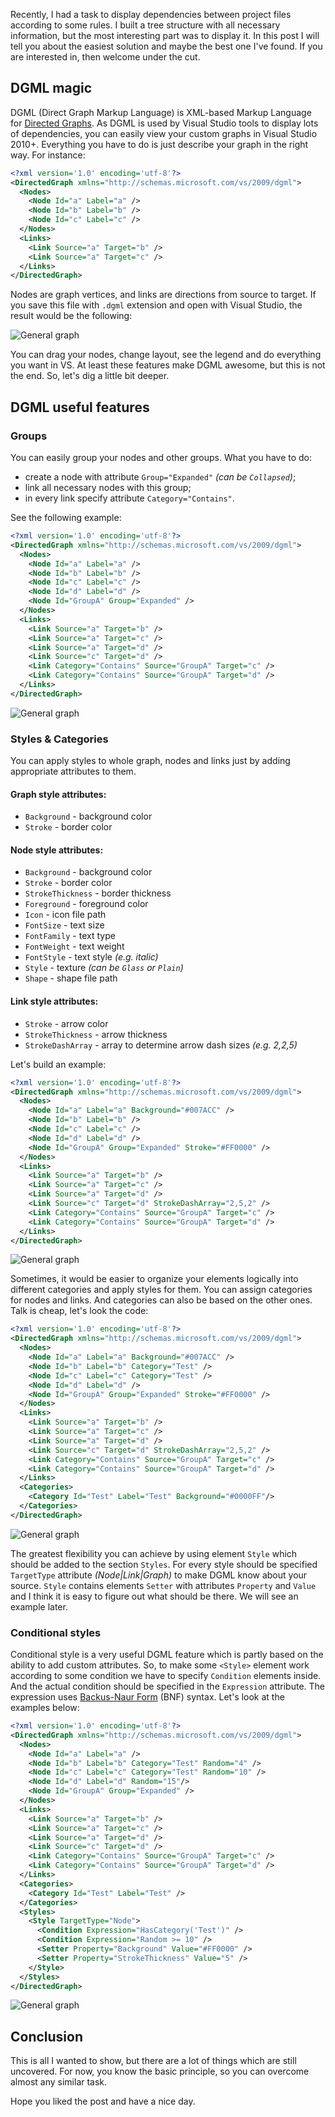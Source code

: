 Recently, I had a task to display dependencies between project files according to some rules. I built a tree structure with all necessary information, but the most interesting part was to display it. In this post I will tell you about the easiest solution and maybe the best one I've found. If you are interested in, then welcome under the cut.

<!--more-->

## DGML magic
DGML (Direct Graph Markup Language) is XML-based Markup Language for [Directed Graphs](https://en.wikipedia.org/wiki/DGML). As DGML is used by Visual Studio tools to display lots of dependencies, you can easily view your custom graphs in Visual Studio 2010+. Everything you have to do is just describe your graph in the right way. For instance:

```xml
<?xml version='1.0' encoding='utf-8'?>
<DirectedGraph xmlns="http://schemas.microsoft.com/vs/2009/dgml">
  <Nodes>
    <Node Id="a" Label="a" />
    <Node Id="b" Label="b" />
    <Node Id="c" Label="c" />
  </Nodes>
  <Links>
    <Link Source="a" Target="b" />
    <Link Source="a" Target="c" />
  </Links>
</DirectedGraph>
```

Nodes are graph vertices, and links are directions from source to target. If you save this file with `.dgml` extension and open with Visual Studio, the result would be the following: 

![General graph](https://timetocode.files.wordpress.com/2016/07/graph-general.png)

You can drag your nodes, change layout, see the legend and do everything you want in VS. At least these features make DGML awesome, but this is not the end. So, let's dig a little bit deeper.

## DGML useful features

### Groups
You can easily group your nodes and other groups. What you have to do:

- create a node with attribute `Group="Expanded"` *(can be `Collapsed`)*;
- link all necessary nodes with this group;
- in every link specify attribute `Category="Contains"`.

See the following example:

```xml
<?xml version='1.0' encoding='utf-8'?>
<DirectedGraph xmlns="http://schemas.microsoft.com/vs/2009/dgml">
  <Nodes>
    <Node Id="a" Label="a" />
    <Node Id="b" Label="b" />
    <Node Id="c" Label="c" />
	<Node Id="d" Label="d" />
	<Node Id="GroupA" Group="Expanded" />
  </Nodes>
  <Links>
    <Link Source="a" Target="b" />
    <Link Source="a" Target="c" />
	<Link Source="a" Target="d" />
	<Link Source="c" Target="d" />
	<Link Category="Contains" Source="GroupA" Target="c" />
	<Link Category="Contains" Source="GroupA" Target="d" />
  </Links>
</DirectedGraph>
```

![General graph](https://timetocode.files.wordpress.com/2016/07/graph-group.png)

### Styles & Categories
You can apply styles to whole graph, nodes and links just by adding appropriate attributes to them. 

#### Graph style attributes:
- `Background` - background color
- `Stroke` - border color

#### Node style attributes:
- `Background` - background color
- `Stroke` - border color
- `StrokeThickness` - border thickness 
- `Foreground` - foreground color
- `Icon` - icon file path
- `FontSize` - text size
- `FontFamily` - text type
- `FontWeight` - text weight
- `FontStyle` - text style *(e.g. italic)*
- `Style` - texture *(can be `Glass` or `Plain`)*
- `Shape` - shape file path

#### Link style attributes:
- `Stroke` - arrow color
- `StrokeThickness` - arrow thickness
- `StrokeDashArray` - array to determine arrow dash sizes *(e.g. 2,2,5)*

Let's build an example: 

```xml
<?xml version='1.0' encoding='utf-8'?>
<DirectedGraph xmlns="http://schemas.microsoft.com/vs/2009/dgml">
  <Nodes>
    <Node Id="a" Label="a" Background="#007ACC" />
    <Node Id="b" Label="b" />
    <Node Id="c" Label="c" />
	<Node Id="d" Label="d" />
	<Node Id="GroupA" Group="Expanded" Stroke="#FF0000" />
  </Nodes>
  <Links>
    <Link Source="a" Target="b" />
    <Link Source="a" Target="c" />
	<Link Source="a" Target="d" />
	<Link Source="c" Target="d" StrokeDashArray="2,5,2" />
	<Link Category="Contains" Source="GroupA" Target="c" />
	<Link Category="Contains" Source="GroupA" Target="d" />
  </Links>
</DirectedGraph>
```

![General graph](https://timetocode.files.wordpress.com/2016/07/graph-styles.png)

Sometimes, it would be easier to organize your elements logically into different categories and apply styles for them. You can assign categories for nodes and links. And categories can also be based on the other ones. Talk is cheap, let's look the code: 

```xml
<?xml version='1.0' encoding='utf-8'?>
<DirectedGraph xmlns="http://schemas.microsoft.com/vs/2009/dgml">
  <Nodes>
    <Node Id="a" Label="a" Background="#007ACC" />
    <Node Id="b" Label="b" Category="Test" />
    <Node Id="c" Label="c" Category="Test" />
	<Node Id="d" Label="d" />
	<Node Id="GroupA" Group="Expanded" Stroke="#FF0000" />
  </Nodes>
  <Links>
    <Link Source="a" Target="b" />
    <Link Source="a" Target="c" />
	<Link Source="a" Target="d" />
	<Link Source="c" Target="d" StrokeDashArray="2,5,2" />
	<Link Category="Contains" Source="GroupA" Target="c" />
	<Link Category="Contains" Source="GroupA" Target="d" />
  </Links>
  <Categories>
    <Category Id="Test" Label="Test" Background="#0000FF"/>
  </Categories>
</DirectedGraph>
```

![General graph](https://timetocode.files.wordpress.com/2016/07/graph-categories.png)

The greatest flexibility you can achieve by using element `Style` which should be added to the section `Styles`. For every style should be specified `TargetType` attribute *(Node|Link|Graph)* to make DGML know about your source. `Style` contains elements `Setter` with attributes `Property` and `Value` and I think it is easy to figure out what should be there. We will see an example later.

### Conditional styles
Conditional style is a very useful DGML feature which is partly based on the ability to add custom attributes. So, to make some `<Style>` element work according to some condition we have to specify `Condition` elements inside. And the actual condition should be specified in the `Expression` attribute. The expression uses [Backus-Naur Form](https://en.wikipedia.org/wiki/Backus%E2%80%93Naur_Form) (BNF) syntax. Let's look at the examples below:

```xml
<?xml version='1.0' encoding='utf-8'?>
<DirectedGraph xmlns="http://schemas.microsoft.com/vs/2009/dgml">
  <Nodes>
    <Node Id="a" Label="a" />
    <Node Id="b" Label="b" Category="Test" Random="4" />
    <Node Id="c" Label="c" Category="Test" Random="10" />
	<Node Id="d" Label="d" Random="15"/>
	<Node Id="GroupA" Group="Expanded" />
  </Nodes>
  <Links>
    <Link Source="a" Target="b" />
    <Link Source="a" Target="c" />
	<Link Source="a" Target="d" />
	<Link Source="c" Target="d" />
	<Link Category="Contains" Source="GroupA" Target="c" />
	<Link Category="Contains" Source="GroupA" Target="d" />
  </Links>
  <Categories>
    <Category Id="Test" Label="Test" />
  </Categories>
  <Styles>
    <Style TargetType="Node">
      <Condition Expression="HasCategory('Test')" />
      <Condition Expression="Random >= 10" />
      <Setter Property="Background" Value="#FF0000" />
      <Setter Property="StrokeThickness" Value="5" />
    </Style>
  </Styles>
</DirectedGraph>
```

![General graph](https://timetocode.files.wordpress.com/2016/07/graph-condition-styles.png)

## Conclusion
This is all I wanted to show, but there are a lot of things which are still uncovered. For now, you know the basic principle, so you can overcome almost any similar task. 

Hope you liked the post and have a nice day.
